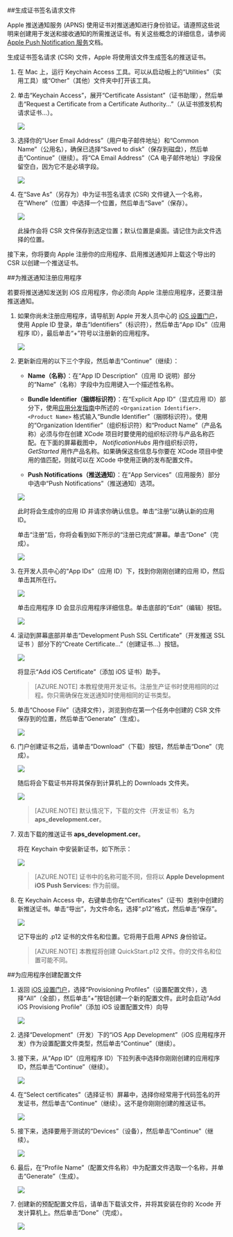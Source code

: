 

##生成证书签名请求文件

Apple 推送通知服务 (APNS) 使用证书对推送通知进行身份验证。请遵照这些说明来创建用于发送和接收通知的所需推送证书。有关这些概念的详细信息，请参阅 [Apple Push Notification 服务](http://go.microsoft.com/fwlink/p/?LinkId=272584)文档。

生成证书签名请求 (CSR) 文件，Apple 将使用该文件生成签名的推送证书。

1. 在 Mac 上，运行 Keychain Access 工具。可以从启动板上的“Utilities”（实用工具）或“Other”（其他）文件夹中打开该工具。

2. 单击“Keychain Access”，展开“Certificate Assistant”（证书助理），然后单击“Request a Certificate from a Certificate Authority...”（从证书颁发机构请求证书...）。

  	![](./media/notification-hubs-enable-apple-push-notifications/notification-hubs-request-cert-from-ca.png)

3. 选择你的“User Email Address”（用户电子邮件地址）和“Common Name”（公用名），确保已选择“Saved to disk”（保存到磁盘），然后单击“Continue”（继续）。将“CA Email Address”（CA 电子邮件地址）字段保留空白，因为它不是必填字段。

  	![](./media/notification-hubs-enable-apple-push-notifications/notification-hubs-csr-info.png)

4. 在“Save As”（另存为）中为证书签名请求 (CSR) 文件键入一个名称，在“Where”（位置）中选择一个位置，然后单击“Save”（保存）。

  	![](./media/notification-hubs-enable-apple-push-notifications/notification-hubs-save-csr.png)

  	此操作会将 CSR 文件保存到选定位置；默认位置是桌面。请记住为此文件选择的位置。

接下来，你将要向 Apple 注册你的应用程序、启用推送通知并上载这个导出的 CSR 以创建一个推送证书。

##为推送通知注册应用程序

若要将推送通知发送到 iOS 应用程序，你必须向 Apple 注册应用程序，还要注册推送通知。

1. 如果你尚未注册应用程序，请导航到 Apple 开发人员中心的 <a href="http://go.microsoft.com/fwlink/p/?LinkId=272456" target="_blank">iOS 设置门户</a>，使用 Apple ID 登录，单击“Identifiers”（标识符），然后单击“App IDs”（应用程序 ID），最后单击“+”符号以注册新的应用程序。

   	![](./media/notification-hubs-enable-apple-push-notifications/notification-hubs-ios-appids.png)


2. 更新新应用的以下三个字段，然后单击“Continue”（继续）：

	* **Name（名称）**：在“App ID Description”（应用 ID 说明）部分的“Name”（名称）字段中为应用键入一个描述性名称。
	
	* **Bundle Identifier（捆绑标识符）**：在“Explicit App ID”（显式应用 ID）部分下，使用[应用分发指南](https://developer.apple.com/library/mac/documentation/IDEs/Conceptual/AppDistributionGuide/ConfiguringYourApp/ConfiguringYourApp.html#//apple_ref/doc/uid/TP40012582-CH28-SW8)中所述的 `<Organization Identifier>.<Product Name>` 格式输入“Bundle Identifier”（捆绑标识符）。使用的“Organization Identifier”（组织标识符）和“Product Name”（产品名称）必须与你在创建 XCode 项目时要使用的组织标识符与产品名称匹配。在下面的屏幕截图中， *NotificationHubs* 用作组织标识符， *GetStarted* 用作产品名称。如果确保这些信息与你要在 XCode 项目中使用的值匹配，则就可以在 XCode 中使用正确的发布配置文件。
	
	* **Push Notifications（推送通知）**：在“App Services”（应用服务）部分中选中“Push Notifications”（推送通知）选项。

	![](./media/notification-hubs-enable-apple-push-notifications/notification-hubs-new-appid-info.png)

   	此时将会生成你的应用 ID 并请求你确认信息。单击“注册”以确认新的应用 ID。

   	单击“注册”后，你将会看到如下所示的“注册已完成”屏幕。单击“Done”（完成）。


    ![](./media/notification-hubs-enable-apple-push-notifications/notification-hubs-appid-registration-complete.png)


3. 在开发人员中心的“App IDs”（应用 ID）下，找到你刚刚创建的应用 ID，然后单击其所在行。

   	![](./media/notification-hubs-enable-apple-push-notifications/notification-hubs-ios-appids2.png)  


   	单击应用程序 ID 会显示应用程序详细信息。单击底部的“Edit”（编辑）按钮。

   	![](./media/notification-hubs-enable-apple-push-notifications/notification-hubs-edit-appid.png)  


4. 滚动到屏幕底部并单击“Development Push SSL Certificate”（开发推送 SSL 证书 ）部分下的“Create Certificate...”（创建证书...）按钮。

   	![](./media/notification-hubs-enable-apple-push-notifications/notification-hubs-appid-create-cert.png)  


   	将显示“Add iOS Certificate”（添加 iOS 证书）助手。

    > [AZURE.NOTE] 本教程使用开发证书。注册生产证书时使用相同的过程。你只需确保在发送通知时使用相同的证书类型。

5. 单击“Choose File”（选择文件），浏览到你在第一个任务中创建的 CSR 文件保存到的位置，然后单击“Generate”（生成）。

  	![](./media/notification-hubs-enable-apple-push-notifications/notification-hubs-appid-cert-choose-csr.png)  


6. 门户创建证书之后，请单击“Download”（下载）按钮，然后单击“Done”（完成）。

  	![](./media/notification-hubs-enable-apple-push-notifications/notification-hubs-appid-download-cert.png)  


   	随后将会下载证书并将其保存到计算机上的 Downloads 文件夹。

  	![](./media/notification-hubs-enable-apple-push-notifications/notification-hubs-cert-downloaded.png)  


    > [AZURE.NOTE] 默认情况下，下载的文件（开发证书）名为 **aps\_development.cer**。

7. 双击下载的推送证书 **aps\_development.cer**。

   	将在 Keychain 中安装新证书，如下所示：

   	![](./media/notification-hubs-enable-apple-push-notifications/notification-hubs-cert-in-keychain.png)  


    > [AZURE.NOTE] 证书中的名称可能不同，但将以 **Apple Development iOS Push Services:** 作为前缀。

8. 在 Keychain Access 中，右键单击你在“Certificates”（证书）类别中创建的新推送证书。单击“导出”，为文件命名，选择“.p12”格式，然后单击“保存”。

	![](./media/notification-hubs-enable-apple-push-notifications/notification-hubs-export-cert-p12.png)  


	记下导出的 .p12 证书的文件名和位置。它将用于启用 APNS 身份验证。

	>[AZURE.NOTE] 本教程将创建 QuickStart.p12 文件。你的文件名和位置可能不同。


##为应用程序创建配置文件

1. 返回 <a href="http://go.microsoft.com/fwlink/p/?LinkId=272456" target="_blank">iOS 设置门户</a>，选择“Provisioning Profiles”（设置配置文件），选择“All”（全部），然后单击“+”按钮创建一个新的配置文件。此时会启动“Add iOS Provisiong Profile”（添加 iOS 设置配置文件）向导

   	![](./media/notification-hubs-enable-apple-push-notifications/notification-hubs-new-provisioning-profile.png)  


2. 选择“Development”（开发）下的“iOS App Development”（iOS 应用程序开发）作为设置配置文件类型，然后单击“Continue”（继续）。


3. 接下来，从“App ID”（应用程序 ID）下拉列表中选择你刚刚创建的应用程序 ID，然后单击“Continue”（继续）。

   	![](./media/notification-hubs-enable-apple-push-notifications/notification-hubs-select-appid-for-provisioning.png)  



4. 在“Select certificates”（选择证书）屏幕中，选择你经常用于代码签名的开发证书，然后单击“Continue”（继续）。这不是你刚刚创建的推送证书。

   	![](./media/notification-hubs-enable-apple-push-notifications/notification-hubs-provisioning-select-cert.png)  



5. 接下来，选择要用于测试的“Devices”（设备），然后单击“Continue”（继续）。

   	![](./media/notification-hubs-enable-apple-push-notifications/notification-hubs-provisioning-select-devices.png)  



6. 最后，在“Profile Name”（配置文件名称）中为配置文件选取一个名称，并单击“Generate”（生成）。

   	![](./media/notification-hubs-enable-apple-push-notifications/notification-hubs-provisioning-name-profile.png)  



7. 创建新的预配配置文件后，请单击下载该文件，并将其安装在你的 Xcode 开发计算机上。然后单击“Done”（完成）。

   	![](./media/notification-hubs-enable-apple-push-notifications/notification-hubs-provisioning-profile-ready.png)  

<!---HONumber=Mooncake_1017_2016-->
